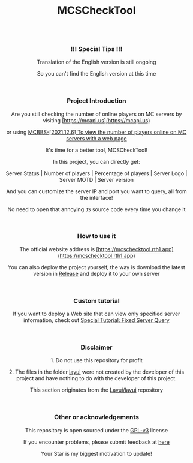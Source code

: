 <!-- p align="center">
  <img src="./mcschecktool.png" width="100%" height="100%" alt="MCSCheckTool">
</p -->

<div align="center">

<h1> MCSCheckTool </h1>

</div>
<br><br>
<div align="center">

### !!! Special Tips !!!

Translation of the English version is still ongoing

So you can't find the English version at this time

<br>

### Project Introduction

Are you still checking the number of online players on MC servers by visiting [https://mcapi.us](https://mcapi.us) 

or using [MCBBS-[2021.12.6] To view the number of players online on MC servers with a web page](https://www.mcbbs.net/forum.php?mod=viewthread&tid=1281970)

It's time for a better tool, MCSCheckTool!

In this project, you can directly get:

Server Status | Number of players | Percentage of players | Server Logo | Server MOTD | Server version 

And you can customize the server IP and port you want to query, all from the interface! 

No need to open that annoying `JS` source code every time you change it

<br>

### How to use it

The official website address is [https://mcschecktool.rth1.app](https://mcschecktool.rth1.app)

You can also deploy the project yourself, the way is download the latest version in [Release](https://gitee.com/lingyunawa/mcschecktool/release) and deploy it to your own server

<br>

### Custom tutorial

If you want to deploy a Web site that can view only specified server information, check out [Special Tutorial: Fixed Server Query](https://gitee.com/lingyunawa/mcschecktool/blob/master/editguide.en.md)

<br>

### Disclaimer

<span>1. Do not use this repository for profit</span>

</span>2. The files in the folder [layui](https://gitee.com/lingyunawa/mcschecktool/blob/master/layui/) were not created by the developer of this project and have nothing to do with the developer of this project. </span>

This section originates from the [Layui/layui](https://gitee.com/layui/layui) repository

<br>

### Other or acknowledgements

This repository is open sourced under the [GPL-v3](./LICENSE) license

If you encounter problems, please submit feedback at [here](https://gitee.com/lingyunawa/mcschecktool/issues)

Your Star is my biggest motivation to update!